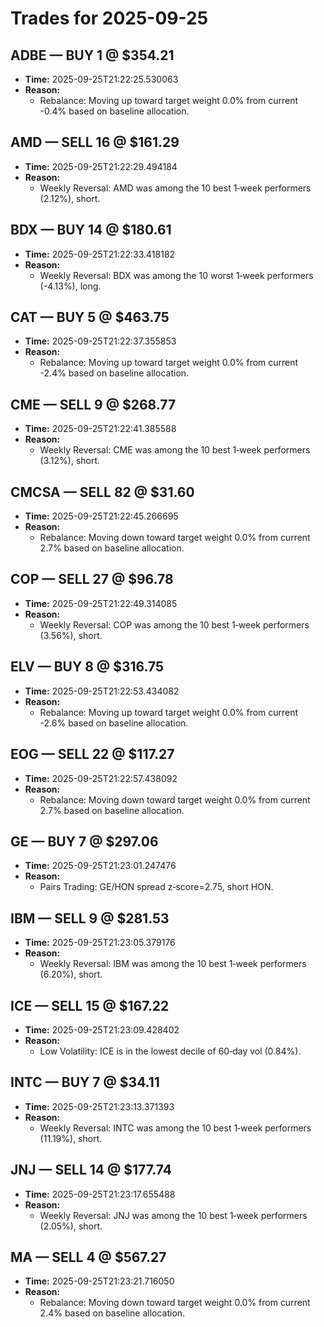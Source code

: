 # Trades for 2025-09-25

## ADBE — BUY 1 @ $354.21
- **Time:** 2025-09-25T21:22:25.530063
- **Reason:**
  - Rebalance: Moving up toward target weight 0.0% from current -0.4% based on baseline allocation.

## AMD — SELL 16 @ $161.29
- **Time:** 2025-09-25T21:22:29.494184
- **Reason:**
  - Weekly Reversal: AMD was among the 10 best 1‑week performers (2.12%), short.

## BDX — BUY 14 @ $180.61
- **Time:** 2025-09-25T21:22:33.418182
- **Reason:**
  - Weekly Reversal: BDX was among the 10 worst 1‑week performers (-4.13%), long.

## CAT — BUY 5 @ $463.75
- **Time:** 2025-09-25T21:22:37.355853
- **Reason:**
  - Rebalance: Moving up toward target weight 0.0% from current -2.4% based on baseline allocation.

## CME — SELL 9 @ $268.77
- **Time:** 2025-09-25T21:22:41.385588
- **Reason:**
  - Weekly Reversal: CME was among the 10 best 1‑week performers (3.12%), short.

## CMCSA — SELL 82 @ $31.60
- **Time:** 2025-09-25T21:22:45.266695
- **Reason:**
  - Rebalance: Moving down toward target weight 0.0% from current 2.7% based on baseline allocation.

## COP — SELL 27 @ $96.78
- **Time:** 2025-09-25T21:22:49.314085
- **Reason:**
  - Weekly Reversal: COP was among the 10 best 1‑week performers (3.56%), short.

## ELV — BUY 8 @ $316.75
- **Time:** 2025-09-25T21:22:53.434082
- **Reason:**
  - Rebalance: Moving up toward target weight 0.0% from current -2.6% based on baseline allocation.

## EOG — SELL 22 @ $117.27
- **Time:** 2025-09-25T21:22:57.438092
- **Reason:**
  - Rebalance: Moving down toward target weight 0.0% from current 2.7% based on baseline allocation.

## GE — BUY 7 @ $297.06
- **Time:** 2025-09-25T21:23:01.247476
- **Reason:**
  - Pairs Trading: GE/HON spread z‑score=2.75, short HON.

## IBM — SELL 9 @ $281.53
- **Time:** 2025-09-25T21:23:05.379176
- **Reason:**
  - Weekly Reversal: IBM was among the 10 best 1‑week performers (6.20%), short.

## ICE — SELL 15 @ $167.22
- **Time:** 2025-09-25T21:23:09.428402
- **Reason:**
  - Low Volatility: ICE is in the lowest decile of 60‑day vol (0.84%).

## INTC — BUY 7 @ $34.11
- **Time:** 2025-09-25T21:23:13.371393
- **Reason:**
  - Weekly Reversal: INTC was among the 10 best 1‑week performers (11.19%), short.

## JNJ — SELL 14 @ $177.74
- **Time:** 2025-09-25T21:23:17.655488
- **Reason:**
  - Weekly Reversal: JNJ was among the 10 best 1‑week performers (2.05%), short.

## MA — SELL 4 @ $567.27
- **Time:** 2025-09-25T21:23:21.716050
- **Reason:**
  - Rebalance: Moving down toward target weight 0.0% from current 2.4% based on baseline allocation.

